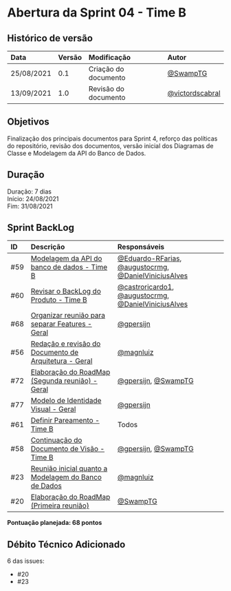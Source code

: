 # Abertura da Sprint 04 - Time B

## Histórico de versão

| **Data** |  **Versão** | **Modificação**  |  **Autor** |
|:-|:-|:-|:-|
|    25/08/2021   |  0.1 | Criação do documento  | [@SwampTG](https://github.com/SwampTG) |
|    13/09/2021   |  1.0 | Revisão do documento  | [@victordscabral](https://github.com/victordscabral) |

## Objetivos

Finalização dos principais documentos para Sprint 4, reforço das políticas do repositório, revisão dos documentos, versão inicial dos Diagramas de Classe e Modelagem da API do Banco de Dados.

## Duração

Duração: 7 dias
<br>
Início: 24/08/2021
<br>
Fim: 31/08/2021

## Sprint BackLog

<!-- 
[@SwampTG](https://github.com/SwampTG)

[@augustocrmg](https://github.com/augustocrmg)

[@castroricardo1](https://github.com/castroricardo1)

[@DanielViniciusAlves](https://github.com/DanielViniciusAlves)

[@Eduardo-RFarias](https://github.com/Eduardo-RFarias)

[@gpersijn](https://github.com/gpersijn)

[@magnluiz](https://github.com/magnluiz)
-->
|ID|Descrição|Responsáveis|
|:-|:-|:-|
|#59|[Modelagem da API do banco de dados - Time B](https://github.com/fga-eps-mds/2021-1-hospitalar/issues/59)|[@Eduardo-RFarias](https://github.com/Eduardo-RFarias), [@augustocrmg](https://github.com/augustocrmg), [@DanielViniciusAlves](https://github.com/DanielViniciusAlves)|
|#60|[Revisar o BackLog do Produto - Time B](https://github.com/fga-eps-mds/2021-1-hospitalar/issues/60)|[@castroricardo1](https://github.com/castroricardo1), [@augustocrmg](https://github.com/augustocrmg), [@DanielViniciusAlves](https://github.com/DanielViniciusAlves)|
|#68|[Organizar reunião para separar Features - Geral](https://github.com/fga-eps-mds/2021-1-hospitalar/issues/68)|[@gpersijn](https://github.com/gpersijn)|
|#56|[Redação e revisão do Documento de Arquitetura - Geral](https://github.com/fga-eps-mds/2021-1-hospitalar/issues/56)|[@magnluiz](https://github.com/magnluiz)|
|#72|[Elaboração do RoadMap (Segunda reunião) - Geral](https://github.com/fga-eps-mds/2021-1-hospitalar/issues/72)|[@gpersijn](https://github.com/gpersijn), [@SwampTG](https://github.com/SwampTG)|
|#77|[Modelo de Identidade Visual - Geral](https://github.com/fga-eps-mds/2021-1-hospitalar/issues/77)|[@gpersijn](https://github.com/gpersijn)|
|#61|[Definir Pareamento - Time B](https://github.com/fga-eps-mds/2021-1-hospitalar/issues/61)|Todos|
|#58|[Continuação do Documento de Visão - Time B](https://github.com/fga-eps-mds/2021-1-hospitalar/issues/58)|[@gpersijn](https://github.com/gpersijn), [@SwampTG](https://github.com/SwampTG)|
|#23|[Reunião inicial quanto a Modelagem do Banco de Dados](https://github.com/fga-eps-mds/2021-1-hospitalar/issues/23)|[@magnluiz](https://github.com/magnluiz)|
|#20|[Elaboração do RoadMap (Primeira reunião)](https://github.com/fga-eps-mds/2021-1-hospitalar/issues/20)|[@SwampTG](https://github.com/SwampTG)|

**Pontuação planejada: <!-- 13+5+2+13+8+8+5+8 -1 -5-->68 pontos**

## Débito Técnico Adicionado

6 das issues:

- #20
- #23
